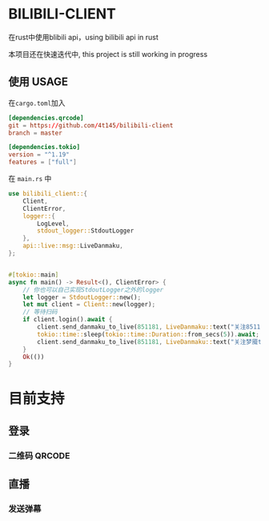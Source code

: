 # BILIBILI-CLIENT
在rust中使用blibili api，using bilibili api in rust

本项目还在快速迭代中, this project is still working in progress
## 使用 USAGE
在`cargo.toml`加入
```toml
[dependencies.qrcode]
git = https://github.com/4t145/bilibili-client
branch = master

[dependencies.tokio]
version = "^1.19"
features = ["full"]
```

在 `main.rs` 中
```rust
use bilibili_client::{
    Client,
    ClientError,
    logger::{
        LogLevel,
        stdout_logger::StdoutLogger
    },
    api::live::msg::LiveDanmaku,
};


#[tokio::main]
async fn main() -> Result<(), ClientError> {
    // 你也可以自己实现StdoutLogger之外的logger
    let logger = StdoutLogger::new();
    let mut client = Client::new(logger);
    // 等待扫码
    if client.login().await {
        client.send_danmaku_to_live(851181, LiveDanmaku::text("关注851181")).await?;
        tokio::time::sleep(tokio::time::Duration::from_secs(5)).await;
        client.send_danmaku_to_live(851181, LiveDanmaku::text("关注梦魇tsuki谢谢喵")).await?;
    }
    Ok(())
}
```

# 目前支持
## 登录
### 二维码 QRCODE
## 直播
### 发送弹幕